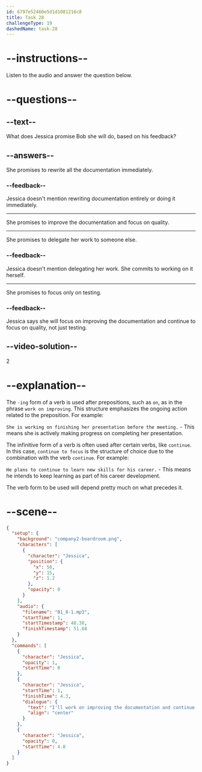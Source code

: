 ```yaml
---
id: 6797e52460e5d1d1081216c8
title: Task 28
challengeType: 19
dashedName: task-28
---
```


<!-- (Audio) Jessica: I'll work on improving the documentation and continue to focus on quality. -->

# --instructions--

Listen to the audio and answer the question below.

# --questions--

## --text--

What does Jessica promise Bob she will do, based on his feedback?

## --answers--

She promises to rewrite all the documentation immediately.

### --feedback--

Jessica doesn't mention rewriting documentation entirely or doing it immediately.

---

She promises to improve the documentation and focus on quality.

---

She promises to delegate her work to someone else.

### --feedback--

Jessica doesn't mention delegating her work. She commits to working on it herself.

---

She promises to focus only on testing.

### --feedback--

Jessica says she will focus on improving the documentation and continue to focus on quality, not just testing.

## --video-solution--

2

# --explanation--

The `-ing` form of a verb is used after prepositions, such as `on`, as in the phrase `work on improving`. This structure emphasizes the ongoing action related to the preposition. For example:

`She is working on finishing her presentation before the meeting.` - This means she is actively making progress on completing her presentation.

The infinitive form of a verb is often used after certain verbs, like `continue`. In this case, `continue to focus` is the structure of choice due to the combination with the verb `continue`. For example:

`He plans to continue to learn new skills for his career.` - This means he intends to keep learning as part of his career development.

The verb form to be used will depend pretty much on what precedes it.

# --scene--

```json
{
  "setup": {
    "background": "company2-boardroom.png",
    "characters": [
      {
        "character": "Jessica",
        "position": {
          "x": 50,
          "y": 15,
          "z": 1.2
        },
        "opacity": 0
      }
    ],
    "audio": {
      "filename": "B1_8-1.mp3",
      "startTime": 1,
      "startTimestamp": 48.38,
      "finishTimestamp": 51.68
    }
  },
  "commands": [
    {
      "character": "Jessica",
      "opacity": 1,
      "startTime": 0
    },
    {
      "character": "Jessica",
      "startTime": 1,
      "finishTime": 4.3,
      "dialogue": {
        "text": "I'll work on improving the documentation and continue to focus on quality.",
        "align": "center"
      }
    },
    {
      "character": "Jessica",
      "opacity": 0,
      "startTime": 4.8
    }
  ]
}
```
